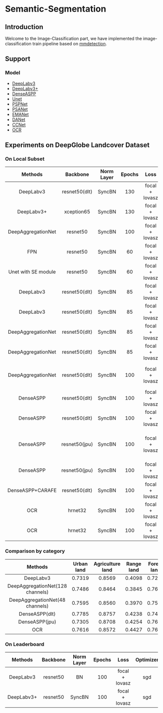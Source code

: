 
# Semantic-Segmentation

## Introduction

Welcome to the Image-Classification part, we have implemented the image-classification train pipeline based on [mmdetection](https://github.com/open-mmlab/mmdetection).



## Support

### Model

- [DeepLabv3](https://arxiv.org/abs/1706.05587.pdf)
- [DeepLabv3+](https://arxiv.org/pdf/1802.02611.pdf)
- [DenseASPP](http://openaccess.thecvf.com/content_cvpr_2018/papers/Yang_DenseASPP_for_Semantic_CVPR_2018_paper.pdf)
- [Unet](http://www.arxiv.org/pdf/1505.04597.pdf)
- [PSPNet](https://arxiv.org/pdf/1612.01105.pdf)
- [PSANet](https://hszhao.github.io/papers/eccv18_psanet.pdf)
- [EMANet](https://arxiv.org/pdf/1907.13426.pdf)
- [DANet](https://arxiv.org/pdf/1809.02983.pdf)
- [CCNet](https://arxiv.org/pdf/1811.11721.pdf)
- [OCR](https://arxiv.org/pdf/1909.11065.pdf)


## Experiments on DeepGlobe Landcover Dataset

### On Local Subset
|Methods|Backbone|Norm Layer|Epochs|Loss|Optimizer|Weight Decay|Multi-test|Mean IoU|PixAcc|Use mmdetection|Comments|
|:-:|:-:|:-:|:-:|:-:|:-:|:-:|:-:|:-:|:-:|:-:|:-:|
|DeepLabv3|resnet50(dlt)|SyncBN|130|focal + lovasz|sgd|0.001|no|0.5994|0.8636|||
|DeepLabv3+|xception65|SyncBN|130|focal + lovasz|sgd|0.001|no|0.4452|0.7867|||
|DeepAggregationNet|resnet50|SyncBN|100|focal + lovasz|sgd|0.001|no|0.4213||√||
|FPN|resnet50|SyncBN|60|focal + lovasz|sgd|0.001|no|0.4384||√||
|Unet with SE module|resnet50|SyncBN|60|focal + lovasz|sgd|0.001|no|0.4237||√||
|DeepLabv3|resnet50(dlt)|SyncBN|85|focal + lovasz|sgd|0.0005|no|0.6000|0.8594|√||
|DeepLabv3|resnet50(dlt)|SyncBN|85|focal + lovasz|sgd|0.0005|5 augs|0.6074|0.8666|√||
|DeepAggregationNet|resnet50(dlt)|SyncBN|85|focal + lovasz|sgd|0.0005|no|0.6006|0.8640|√|smaller gap between train & val|
|DeepAggregationNet|resnet50(dlt)|SyncBN|85|focal + lovasz|sgd|0.0005|5 augs|0.6069|0.8661|√||
|DeepAggregationNet|resnet50(dlt)|SyncBN|100|focal + lovasz|sgd|0.0005|no|0.6186|0.8648|√|reduce shallow features to 48 channels|
|DenseASPP|resnet50(dlt)|SyncBN|100|focal + lovasz|sgd|0.0005|no|0.7060|0.8766|√||
|DenseASPP|resnet50(dlt)|SyncBN|100|focal + lovasz|sgd|0.0005|5 augs|0.7024|0.8792|√||
|DenseASPP|resnet50(jpu)|SyncBN|100|focal + lovasz|sgd|0.0005|no|0.6949|0.8736|√|lower computational complexity than dilated convolution|
|DenseASPP|resnet50(jpu)|SyncBN|100|focal + lovasz|sgd|0.0005|5 augs|0.6962|0.8794|√||
|DenseASPP+CARAFE|resnet50(dlt)|SyncBN|100|focal + lovasz|sgd|0.0005|no|0.6050|0.8221|√||
|OCR|hrnet32|SyncBN|100|focal + lovasz|sgd|0.0005|no|0.6913|0.8709|√||
|OCR|hrnet32|SyncBN|100|focal + lovasz|sgd|0.0005|5 augs|0.6890|0.8747|√||

### Comparison by category
|Methods|Urban land|Agriculture land|Range land|Forest land|Water|Barren land|Unknown|
|:-:|:-:|:-:|:-:|:-:|:-:|:-:|:-:|
|DeepLabv3|0.7319|0.8569|0.4098|0.7258|0.7878|0.6461|0.0421|
|DeepAggregationNet(128 channels)|0.7486|0.8464|0.3845|0.7637|0.7589|0.6403|0.0618|
|DeepAggregationNet(48 channels)|0.7595|0.8560|0.3970|0.7598|0.7963|0.6148|0.1469|
|DenseASPP(dlt)|0.7785|0.8757|0.4238|0.7496|0.8196|0.6752|0.6198|
|DenseASPP(jpu)|0.7305|0.8708|0.4254|0.7637|0.8019|0.6688|0.6034|
|OCR|0.7616|0.8572|0.4427|0.7650|0.7739|0.6901|0.5482|

### On Leaderboard
|Methods|Backbone|Norm Layer|Epochs|Loss|Optimizer|Multi-test|Mean IoU|Use mmdetection|Comments|
|:-:|:-:|:-:|:-:|:-:|:-:|:-:|:-:|:-:|:-:|
|DeepLabv3|resnet50|BN|100|focal + lovasz|sgd|no|0.4905|||
|DeepLabv3+|resnet50|SyncBN|100|focal + lovasz|sgd|no|0.4615|||